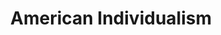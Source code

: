 ---
title: "American Individualism"
aliases: ["American individualism", "American Individualism", "american-individualism"]
---